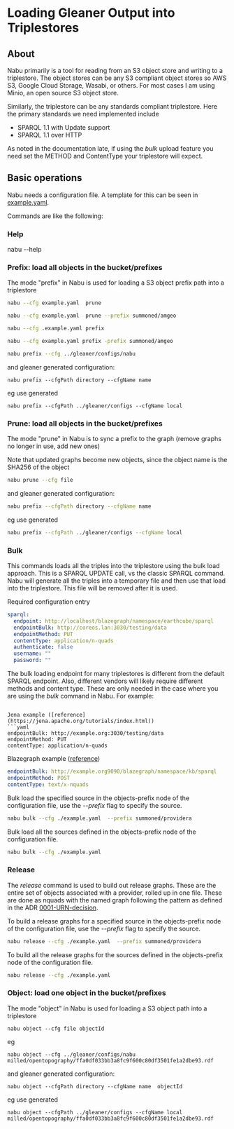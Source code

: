 #  Loading Gleaner Output into Triplestores

## About

Nabu primarily is a tool for reading from an S3 object store and writing 
to a triplestore.  The object stores can be any S3 compliant object stores
so AWS S3,  Google Cloud Storage, Wasabi, or others.   For most cases I am using
Minio, an open source S3 object store. 

Similarly, the triplestore can be any standards compliant triplestore.  Here
the primary standards we need implemented include

* SPARQL 1.1 with Update support
* SPARQL 1.1 over HTTP

As noted in the documentation late, if using the _bulk_ upload feature you 
need set the METHOD and ContentType your triplestore will expect. 

## Basic operations

Nabu needs a configuration file.  A template for this can be seen 
in [example.yaml](../config/example.yaml).  

Commands are like the following:
### Help
nabu --help

### Prefix: load all objects in the bucket/prefixes

The mode "prefix" in Nabu is used for loading a S3 object prefix 
path into a triplestore

```bash
nabu --cfg example.yaml  prune

nabu --cfg example.yaml  prune --prefix summoned/amgeo
```

```bash
nabu --cfg .example.yaml prefix

nabu --cfg example.yaml prefix -prefix summoned/amgeo

```

```bash
nabu prefix --cfg ../gleaner/configs/nabu
```
and gleaner generated configuration: 
```
nabu prefix --cfgPath directory --cfgName name 
```
eg use generated
```
nabu prefix --cfgPath ../gleaner/configs --cfgName local 
```
### Prune: load all objects in the bucket/prefixes

The mode "prune" in Nabu is to sync a prefix to the graph (remove graphs no longer in use, add new ones)

Note that updated graphs become new objects, since the object name is the SHA256 of the object


```bash
nabu prune --cfg file 
```
and gleaner generated configuration:
```bash
nabu prefix --cfgPath directory --cfgName name 
```
eg use generated
```bash
nabu prefix --cfgPath ../gleaner/configs --cfgName local 
```


### Bulk

This commands loads all the triples into the triplestore using the bulk load 
approach.  This is a SPARQL UPDATE call, vs the classic SPARQL command.  Nabu
will generate all the triples into a temporary file and then use that load into the 
triplestore.  This file will be removed after it is used. 

Required configuration entry

```yaml
sparql:
  endpoint: http://localhost/blazegraph/namespace/earthcube/sparql
  endpointBulk: http://coreos.lan:3030/testing/data
  endpointMethod: PUT
  contentType: application/n-quads
  authenticate: false
  username: ""
  password: ""
```
The bulk loading endpoint for many triplestores is different from the default
SPARQL endpoint.  Also, different vendors will likely require different methods
and content type.  These are only needed in the case where you are using the
_bulk_ command in Nabu.  For example:

```

Jena example ([reference](https://jena.apache.org/tutorials/index.html))
```yaml
endpointBulk: http://example.org:3030/testing/data
endpointMethod: PUT
contentType: application/n-quads
```

Blazegraph example ([reference](https://github.com/blazegraph/database/wiki/REST_API))
```yaml
endpointBulk: http://example.org9090/blazegraph/namespace/kb/sparql
endpointMethod: POST
contentType: text/x-nquads
```



Bulk load  the  specified source in the objects-prefix node
of the configuration file, use the _--prefix_ flag to specify the source.

```bash
nabu bulk --cfg ./example.yaml  --prefix summoned/providera
```

Bulk load all the sources defined in the objects-prefix node
of the configuration file.

```bash
nabu bulk --cfg ./example.yaml   
```


### Release

The _release_ command is used to build out release graphs.  These are the entire
set of objects associated with a provider, rolled up in one file.  These are done 
as nquads with the named graph following the pattern as defined in the ADR
[0001-URN-decision](https://nabu/blob/dev/decisions/0001-URN-decision.md).


To build a release graphs for a specified source in the objects-prefix node
of the configuration file, use the _--prefix_ flag to specify the source.  

```bash
nabu release --cfg ./example.yaml  --prefix summoned/providera
```

To build all the release graphs for the sources defined in the objects-prefix node
of the configuration file.

```bash
nabu release --cfg ./example.yaml   
```

### Object: load one object in the bucket/prefixes

The mode "object" in Nabu is used for loading a S3 object
path into a triplestore
```
nabu object --cfg file objectId
```
eg
```
nabu object --cfg ../gleaner/configs/nabu milled/opentopography/ffa0df033bb3a8fc9f600c80df3501fe1a2dbe93.rdf
```

and gleaner generated configuration:
```
nabu object --cfgPath directory --cfgName name  objectId
```
eg use generated
```
nabu object --cfgPath ../gleaner/configs --cfgName local milled/opentopography/ffa0df033bb3a8fc9f600c80df3501fe1a2dbe93.rdf
```
